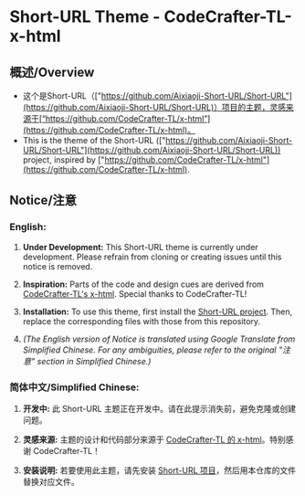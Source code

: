 # Short-URL Theme - CodeCrafter-TL-x-html

## 概述/Overview

- 这个是Short-URL（["https://github.com/Aixiaoji-Short-URL/Short-URL"](https://github.com/Aixiaoji-Short-URL/Short-URL)）项目的主题，灵感来源于[“https://github.com/CodeCrafter-TL/x-html”](https://github.com/CodeCrafter-TL/x-html)。
- This is the theme of the Short-URL (["https://github.com/Aixiaoji-Short-URL/Short-URL"](https://github.com/Aixiaoji-Short-URL/Short-URL)) project, inspired by ["https://github.com/CodeCrafter-TL/x-html"](https://github.com/CodeCrafter-TL/x-html).

## Notice/注意
### English:

1. **Under Development:** This Short-URL theme is currently under development. Please refrain from cloning or creating issues until this notice is removed.

2. **Inspiration:** Parts of the code and design cues are derived from [CodeCrafter-TL's x-html](https://github.com/CodeCrafter-TL/x-html). Special thanks to CodeCrafter-TL!

3. **Installation:** To use this theme, first install the [Short-URL project](https://github.com/Aixiaoji-Short-URL/Short-URL). Then, replace the corresponding files with those from this repository.

4. *(The English version of Notice is translated using Google Translate from Simplified Chinese. For any ambiguities, please refer to the original "注意" section in Simplified Chinese.)*

### 简体中文/Simplified Chinese:

1. **开发中:** 此 Short-URL 主题正在开发中。请在此提示消失前，避免克隆或创建问题。

2. **灵感来源:** 主题的设计和代码部分来源于 [CodeCrafter-TL 的 x-html](https://github.com/CodeCrafter-TL/x-html)。特别感谢 CodeCrafter-TL！

3. **安装说明:** 若要使用此主题，请先安装 [Short-URL 项目](https://github.com/Aixiaoji-Short-URL/Short-URL)，然后用本仓库的文件替换对应文件。

